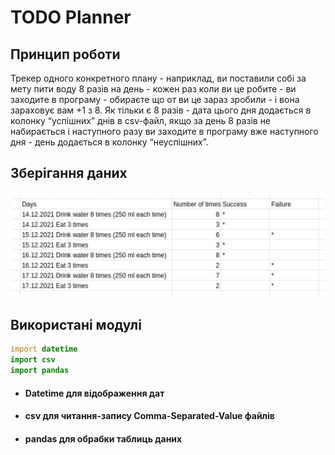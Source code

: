 # TODO Planner

## Принцип роботи
Трекер одного конкретного плану - наприклад, ви поставили собі за мету пити воду 8 разів на день - кожен раз коли ви це робите - ви заходите в програму - обираєте що от ви це зараз зробили - і вона зараховує вам +1 з 8. Як тільки є 8 разів - дата цього дня додається в колонку “успішних” днів в csv-файл, якщо за день 8 разів не набирається і наступного разу ви заходите в програму вже наступного дня - день додається в колонку “неуспішних”. 

## Зберігання даних
![Зберігання даних](https://github.com/T1M0UT/workshop-1/blob/main/screen1.png)

## Використані модулі
```d
import datetime
import csv
import pandas
```
- #### Datetime для відображення дат
- #### csv для читання-запису Comma-Separated-Value файлів
- #### pandas для обрабки таблиць даних
